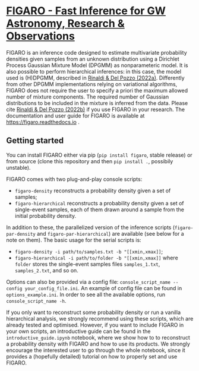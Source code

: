 # [FIGARO - Fast Inference for GW Astronomy, Research & Observations](https://www.youtube.com/watch?v=uJeJ4YiVFz8)

FIGARO is an inference code designed to estimate multivariate probability densities given samples from an unknown distribution using a Dirichlet Process Gaussian Mixture Model (DPGMM) as nonparameteric model.
It is also possible to perform hierarchical inferences: in this case, the model used is (H)DPGMM, described in [Rinaldi & Del Pozzo (2022a)](https://ui.adsabs.harvard.edu/abs/2022MNRAS.509.5454R/abstract).
Differently from other DPGMM implementations relying on variational algorithms, FIGARO does not require the user to specify a priori the maximum allowed number of mixture components. The required number of Gaussian distributions to be included in the mixture is inferred from the data.
Please cite [Rinaldi & Del Pozzo (2022b)](https://ui.adsabs.harvard.edu/abs/2022arXiv220507252R/abstract) if you use FIGARO in your research. The documentation and user guide for FIGARO is available at https://figaro.readthedocs.io .

## Getting started

You can install FIGARO either via pip (`pip install figaro`, stable release) or from source (clone this repository and then `pip install .`, possibily unstable).

FIGARO comes with two plug-and-play console scripts:
* `figaro-density` reconstructs a probability density given a set of samples;
* `figaro-hierarchical` reconstructs a probability density given a set of single-event samples, each of them drawn around a sample from the initial probability density.

In addition to these, the parallelized version of the inference scripts (`figaro-par-density` and `figaro-par-hierarchical`) are available (see below for a note on them). 
The basic usage for the serial scripts is:
* `figaro-density -i path/to/samples.txt -b "[[xmin,xmax]]`;
* `figaro-hierarchical -i path/to/folder -b "[[xmin,xmax]]` where `folder` stores the single-event samples files `samples_1.txt`, `samples_2.txt`, and so on. 

Options can also be provided via a config file: `console_script_name --config your_config_file.ini`. An example of config file can be found in `options_example.ini`.
In order to see all the available options, run `console_script_name -h`.

If you only want to reconstruct some probability density or run a vanilla hierarchical analysis, we strongly recommend using these scripts, which are already tested and optimised.
However, if you want to include FIGARO in your own scripts, an introductive guide can be found in the `introductive_guide.ipynb` notebook, where we show how to to reconstruct a probability density with FIGARO and how to use its products. We strongly encourage the interested user to go through the whole notebook, since it provides a (hopefully detailed) tutorial on how to properly set and use FIGARO.

